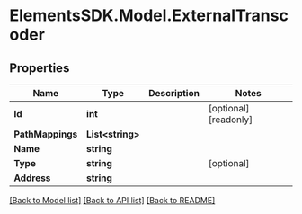 # ElementsSDK.Model.ExternalTranscoder

## Properties

Name | Type | Description | Notes
------------ | ------------- | ------------- | -------------
**Id** | **int** |  | [optional] [readonly] 
**PathMappings** | **List&lt;string&gt;** |  | 
**Name** | **string** |  | 
**Type** | **string** |  | [optional] 
**Address** | **string** |  | 

[[Back to Model list]](../#documentation-for-models) [[Back to API list]](../#documentation-for-api-endpoints) [[Back to README]](../)

